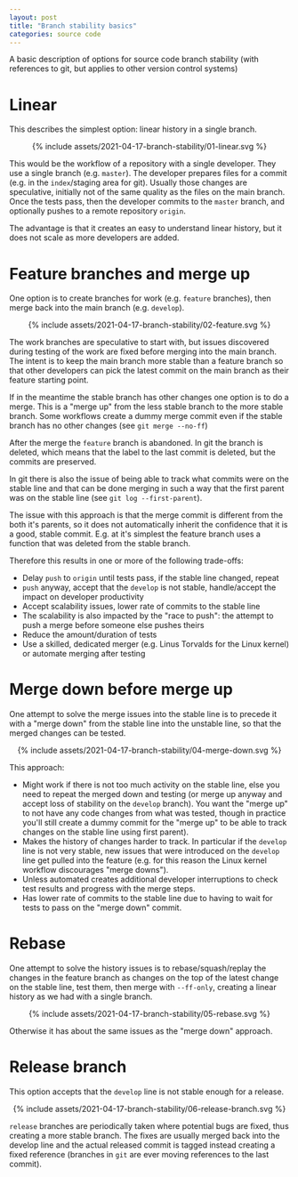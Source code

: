 ```yaml
---
layout: post
title: "Branch stability basics"
categories: source code
---
```


A basic description of options for source code branch stability (with
references to git, but applies to other version control systems)


# Linear

This describes the simplest option: linear history in a single branch.

<div align="center">
{% include assets/2021-04-17-branch-stability/01-linear.svg %}
</div>

This would be the workflow of a repository with a single developer. They use a
single branch (e.g. `master`). The developer prepares files for a commit (e.g.
in the `index`/staging area for git). Usually those changes are speculative,
initially not of the same quality as the files on the main branch. Once the
tests pass, then the developer commits to the `master` branch, and optionally
pushes to a remote repository `origin`.

The advantage is that it creates an easy to understand linear history, but it
does not scale as more developers are added.


# Feature branches and merge up

One option is to create branches for work (e.g. `feature` branches), then merge
back into the main branch (e.g. `develop`).

<div align="center">
{% include assets/2021-04-17-branch-stability/02-feature.svg %}
</div>

The work branches are speculative to start with, but issues discovered during
testing of the work are fixed before merging into the main branch. The intent
is to keep the main branch more stable than a feature branch so that other
developers can pick the latest commit on the main branch as their feature
starting point.

If in the meantime the stable branch has other changes one option is to do a
merge. This is a "merge up" from the less stable branch to the more stable
branch. Some workflows create a dummy merge commit even if the stable branch
has no other changes (see `git merge --no-ff`)

After the merge the `feature` branch is abandoned. In git the branch is
deleted, which means that the label to the last commit is deleted, but the
commits are preserved.

In git there is also the issue of being able to track what commits were on the
stable line and that can be done merging in such a way that the first parent
was on the stable line (see `git log --first-parent`).

The issue with this approach is that the merge commit is different from the
both it's parents, so it does not automatically inherit the confidence that it
is a good, stable commit. E.g. at it's simplest the feature branch uses a
function that was deleted from the stable branch.

Therefore this results in one or more of the following trade-offs:
- Delay `push` to `origin` until tests pass, if the stable line changed, repeat
- `push` anyway, accept that the `develop` is not stable, handle/accept the
  impact on developer productivity
- Accept scalability issues, lower rate of commits to the stable line
- The scalability is also impacted by the "race to push": the attempt to push a
  merge before someone else pushes theirs
- Reduce the amount/duration of tests
- Use a skilled, dedicated merger (e.g. Linus Torvalds for the Linux kernel) or
  automate merging after testing


# Merge down before merge up

One attempt to solve the merge issues into the stable line is to precede it
with a "merge down" from the stable line into the unstable line, so that the
merged changes can be tested.

<div align="center">
{% include assets/2021-04-17-branch-stability/04-merge-down.svg %}
</div>

This approach:
- Might work if there is not too much activity on the stable line, else you
  need to repeat the merged down and testing (or merge up anyway and accept
  loss of stability on the `develop` branch). You want the "merge up" to not
  have any code changes from what was tested, though in practice you'll still
  create a dummy commit for the "merge up" to be able to track changes on the
  stable line using first parent).
- Makes the history of changes harder to track. In particular if the `develop`
  line is not very stable, new issues that were introduced on the `develop`
  line get pulled into the feature (e.g. for this reason the Linux kernel
  workflow discourages "merge downs").
- Unless automated creates additional developer interruptions to check test
  results and progress with the merge steps.
- Has lower rate of commits to the stable line due to having to wait for tests
  to pass on the "merge down" commit.


# Rebase

One attempt to solve the history issues is to rebase/squash/replay the changes
in the feature branch as changes on the top of the latest change on the stable
line, test them, then merge with `--ff-only`, creating a linear history as we
had with a single branch.

<div align="center">
{% include assets/2021-04-17-branch-stability/05-rebase.svg %}
</div>

Otherwise it has about the same issues as the "merge down" approach.

# Release branch

This option accepts that the `develop` line is not stable enough for a release.

<div align="center">
{% include assets/2021-04-17-branch-stability/06-release-branch.svg %}
</div>

`release` branches are periodically taken where potential bugs are fixed, thus
creating a more stable branch. The fixes are usually merged back into the
develop line and the actual released commit is tagged instead creating a fixed
reference (branches in `git` are ever moving references to the last commit).

